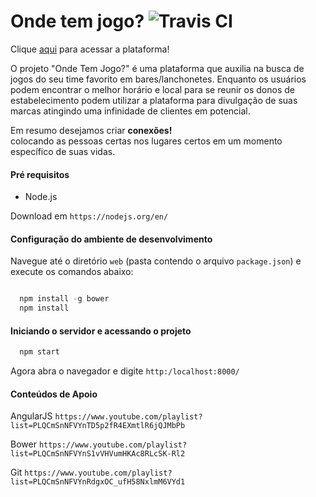 # Onde tem jogo? ![Travis CI](https://travis-ci.org/ondetemjogo/frontend.svg?branch=master)

Clique <a href="https://ondetemjogo.herokuapp.com/" target="_blank">aqui</a> para acessar a plataforma!

O projeto "Onde Tem Jogo?" é uma plataforma que auxilia na busca de jogos do seu time favorito em bares/lanchonetes.
Enquanto os usuários podem encontrar o melhor horário e local para se reunir os donos de estabelecimento podem utilizar a plataforma para divulgação de suas marcas atingindo uma infinidade de clientes em potencial.

Em resumo desejamos criar **conexões!**     
colocando as pessoas certas nos lugares certos em um momento específico de suas vidas.


#### Pré requisitos

* Node.js

Download em `https://nodejs.org/en/`

#### Configuração do ambiente de desenvolvimento

Navegue até o diretório `web` (pasta contendo o arquivo `package.json`) e execute os comandos abaixo:

```JavaScript

  npm install -g bower
  npm install

```

#### Iniciando o servidor e acessando o projeto

```JavaScript
  npm start
```

Agora abra o navegador e digite `http:/localhost:8000/`

#### Conteúdos de Apoio

AngularJS `https://www.youtube.com/playlist?list=PLQCmSnNFVYnTD5p2fR4EXmtlR6jQJMbPb`

Bower `https://www.youtube.com/playlist?list=PLQCmSnNFVYnS1vVHVumHKAc8RLcSK-Rl2`

Git `https://www.youtube.com/playlist?list=PLQCmSnNFVYnRdgxOC_ufH58NxlmM6VYd1`
